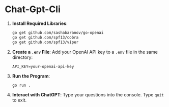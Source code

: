 # Chat-Gpt-Cli
1. **Install Required Libraries**:
   ```bash
   go get github.com/sashabaranov/go-openai
   go get github.com/spf13/cobra
   go get github.com/spf13/viper
   ```

2. **Create a `.env` File**:
   Add your OpenAI API key to a `.env` file in the same directory:
   ```env
   API_KEY=your-openai-api-key
   ```

3. **Run the Program**:
   ```bash
   go run .
   ```

4. **Interact with ChatGPT**:
   Type your questions into the console. Type `quit` to exit.
